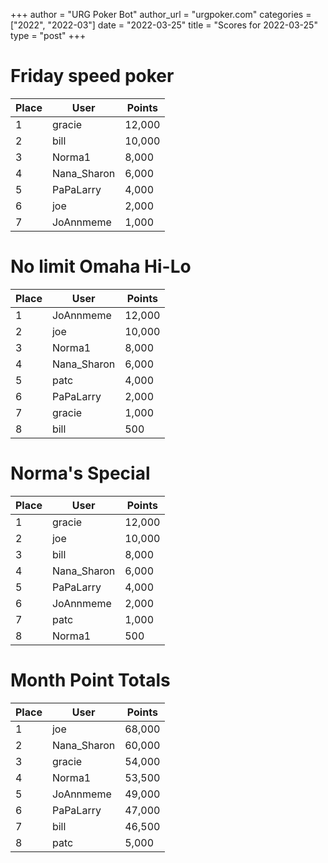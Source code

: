 +++
author = "URG Poker Bot"
author_url = "urgpoker.com"
categories = ["2022", "2022-03"]
date = "2022-03-25"
title = "Scores for 2022-03-25"
type = "post"
+++
# Friday speed poker

| Place | User | Points |
|-------|------|--------|
| 1 | gracie | 12,000 |
| 2 | bill | 10,000 |
| 3 | Norma1 | 8,000 |
| 4 | Nana_Sharon | 6,000 |
| 5 | PaPaLarry | 4,000 |
| 6 | joe | 2,000 |
| 7 | JoAnnmeme | 1,000 |

# No limit Omaha Hi-Lo

| Place | User | Points |
|-------|------|--------|
| 1 | JoAnnmeme | 12,000 |
| 2 | joe | 10,000 |
| 3 | Norma1 | 8,000 |
| 4 | Nana_Sharon | 6,000 |
| 5 | patc | 4,000 |
| 6 | PaPaLarry | 2,000 |
| 7 | gracie | 1,000 |
| 8 | bill | 500 |

# Norma's Special

| Place | User | Points |
|-------|------|--------|
| 1 | gracie | 12,000 |
| 2 | joe | 10,000 |
| 3 | bill | 8,000 |
| 4 | Nana_Sharon | 6,000 |
| 5 | PaPaLarry | 4,000 |
| 6 | JoAnnmeme | 2,000 |
| 7 | patc | 1,000 |
| 8 | Norma1 | 500 |

# Month Point Totals

| Place | User | Points |
|-------|------|--------|
| 1 | joe | 68,000 |
| 2 | Nana_Sharon | 60,000 |
| 3 | gracie | 54,000 |
| 4 | Norma1 | 53,500 |
| 5 | JoAnnmeme | 49,000 |
| 6 | PaPaLarry | 47,000 |
| 7 | bill | 46,500 |
| 8 | patc | 5,000 |
